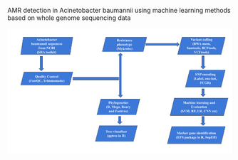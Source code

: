 AMR detection in Acinetobacter baumannii using machine learning methods based on whole genome sequencing data

![Alt Text](Workflow.png)
